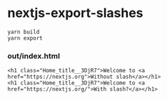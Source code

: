 # nextjs-export-slashes

```
yarn build
yarn export
```

### out/index.html

```
<h1 class="Home_title__3DjR7">Welcome to <a href="https://nextjs.org">Without slash</a></h1>
<h1 class="Home_title__3DjR7">Welcome to <a href="https://nextjs.org/">With slash?</a></h1>
```
